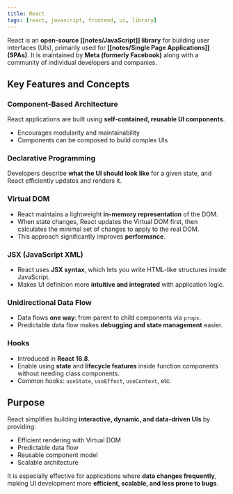 ```yaml
---
title: React
tags: [react, javascript, frontend, ui, library]
---
```

React is an **open-source [[notes/JavaScript]] library** for building user interfaces (UIs), primarily used for **[[notes/Single Page Applications]] (SPAs)**. It is maintained by **Meta (formerly Facebook)** along with a community of individual developers and companies.

## Key Features and Concepts
### Component-Based Architecture
React applications are built using **self-contained, reusable UI components**.  
- Encourages modularity and maintainability  
- Components can be composed to build complex UIs  
### Declarative Programming
Developers describe **what the UI should look like** for a given state, and React efficiently updates and renders it.  
### Virtual DOM
- React maintains a lightweight **in-memory representation** of the DOM.  
- When state changes, React updates the Virtual DOM first, then calculates the minimal set of changes to apply to the real DOM.  
- This approach significantly improves **performance**.  
### JSX (JavaScript XML)
- React uses **JSX syntax**, which lets you write HTML-like structures inside JavaScript.  
- Makes UI definition more **intuitive and integrated** with application logic.  
### Unidirectional Data Flow
- Data flows **one way**: from parent to child components via `props`.  
- Predictable data flow makes **debugging and state management** easier.  
### Hooks
- Introduced in **React 16.8**.  
- Enable using **state** and **lifecycle features** inside function components without needing class components.  
- Common hooks: `useState`, `useEffect`, `useContext`, etc.  

## Purpose
React simplifies building **interactive, dynamic, and data-driven UIs** by providing:  
- Efficient rendering with Virtual DOM  
- Predictable data flow  
- Reusable component model  
- Scalable architecture  

It is especially effective for applications where **data changes frequently**, making UI development more **efficient, scalable, and less prone to bugs**.
